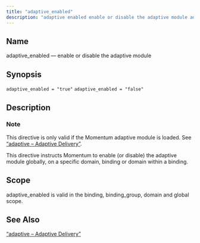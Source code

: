 ```yaml
---
title: "adaptive_enabled"
description: "adaptive enabled enable or disable the adaptive module adaptive enabled true adaptive enabled false This directive is only valid if the Momentum adaptive module is loaded See Section 71 3 adaptive Adaptive Delivery This directive instructs Momentum to enable or disable the adaptive module globally on a specific domain binding..."
---
```


<a name="conf.ref.adaptive_enabled"></a> 
## Name

adaptive_enabled — enable or disable the adaptive module

## Synopsis

`adaptive_enabled = "true"`
`adaptive_enabled = "false"`

<a name="idp23280960"></a> 
## Description

### Note

This directive is only valid if the Momentum adaptive module is loaded. See [“adaptive – Adaptive Delivery”](/momentum/4/modules/4-adaptive).

This directive instructs Momentum to enable (or disable) the adaptive module globally, on a specific domain, binding or domain within a binding.

<a name="idp23284224"></a> 
## Scope

adaptive_enabled is valid in the binding, binding_group, domain and global scope.

<a name="idp23285984"></a> 
## See Also

[“adaptive – Adaptive Delivery”](/momentum/4/modules/4-adaptive)